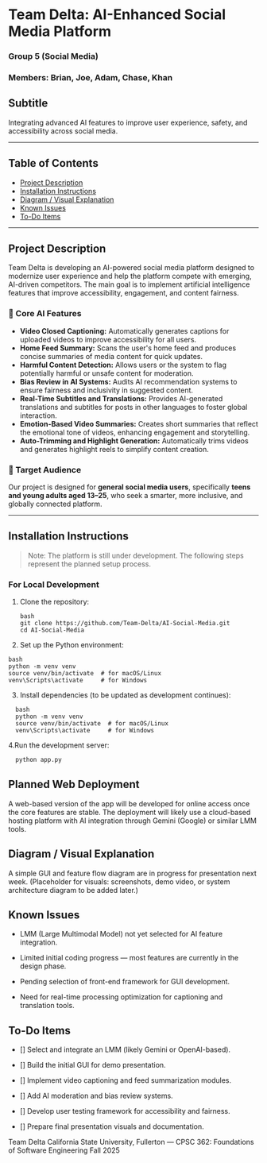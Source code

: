 # Team Delta: AI-Enhanced Social Media Platform  
### Group 5 (Social Media)
### Members: Brian, Joe, Adam, Chase, Khan
## Subtitle  
Integrating advanced AI features to improve user experience, safety, and accessibility across social media.

---

## Table of Contents  
- [Project Description](#project-description)  
- [Installation Instructions](#installation-instructions)  
- [Diagram / Visual Explanation](#diagram--visual-explanation)  
- [Known Issues](#known-issues)  
- [To-Do Items](#to-do-items)  

---

## Project Description  
Team Delta is developing an AI-powered social media platform designed to modernize user experience and help the platform compete with emerging, AI-driven competitors. The main goal is to implement artificial intelligence features that improve accessibility, engagement, and content fairness.

### 🌟 Core AI Features  
- **Video Closed Captioning:** Automatically generates captions for uploaded videos to improve accessibility for all users.  
- **Home Feed Summary:** Scans the user's home feed and produces concise summaries of media content for quick updates.  
- **Harmful Content Detection:** Allows users or the system to flag potentially harmful or unsafe content for moderation.  
- **Bias Review in AI Systems:** Audits AI recommendation systems to ensure fairness and inclusivity in suggested content.  
- **Real-Time Subtitles and Translations:** Provides AI-generated translations and subtitles for posts in other languages to foster global interaction.  
- **Emotion-Based Video Summaries:** Creates short summaries that reflect the emotional tone of videos, enhancing engagement and storytelling.  
- **Auto-Trimming and Highlight Generation:** Automatically trims videos and generates highlight reels to simplify content creation.

### 🎯 Target Audience  
Our project is designed for **general social media users**, specifically **teens and young adults aged 13–25**, who seek a smarter, more inclusive, and globally connected platform.

---

## Installation Instructions  
> Note: The platform is still under development. The following steps represent the planned setup process.

### For Local Development  
1. Clone the repository:  
   ```
   bash
   git clone https://github.com/Team-Delta/AI-Social-Media.git
   cd AI-Social-Media
   ```

2. Set up the Python environment:
  ```
  bash
  python -m venv venv
  source venv/bin/activate  # for macOS/Linux
  venv\Scripts\activate     # for Windows
  ```

3. Install dependencies (to be updated as development continues):
```
  bash
  python -m venv venv
  source venv/bin/activate  # for macOS/Linux
  venv\Scripts\activate     # for Windows
```

4.Run the development server:
```bash
  python app.py
```

## Planned Web Deployment

A web-based version of the app will be developed for online access once the core features are stable. The deployment will likely use a cloud-based hosting platform with AI integration through Gemini (Google) or similar LMM tools.

## Diagram / Visual Explanation

A simple GUI and feature flow diagram are in progress for presentation next week.
(Placeholder for visuals: screenshots, demo video, or system architecture diagram to be added later.)

## Known Issues

* LMM (Large Multimodal Model) not yet selected for AI feature integration.

* Limited initial coding progress — most features are currently in the design phase.

* Pending selection of front-end framework for GUI development.

* Need for real-time processing optimization for captioning and translation tools.

## To-Do Items

 - [] Select and integrate an LMM (likely Gemini or OpenAI-based).

 - [] Build the initial GUI for demo presentation.

 - [] Implement video captioning and feed summarization modules.

 - [] Add AI moderation and bias review systems.

 - [] Develop user testing framework for accessibility and fairness.

 - [] Prepare final presentation visuals and documentation.

Team Delta
California State University, Fullerton — CPSC 362: Foundations of Software Engineering
Fall 2025

